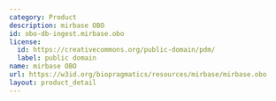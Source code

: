 ```yaml
---
category: Product
description: mirbase OBO
id: obo-db-ingest.mirbase.obo
license:
  id: https://creativecommons.org/public-domain/pdm/
  label: public domain
name: mirbase OBO
url: https://w3id.org/biopragmatics/resources/mirbase/mirbase.obo
layout: product_detail
---
```

